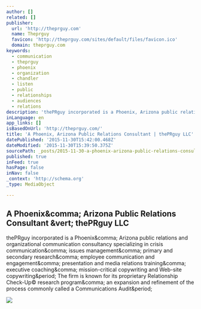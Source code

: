 ```yaml
---
author: []
related: []
publisher:
  url: 'http://theprguy.com'
  name: Theprguy
  favicon: 'http://theprguy.com/sites/default/files/favicon.ico'
  domain: theprguy.com
keywords:
  - communication
  - theprguy
  - phoenix
  - organization
  - chandler
  - listen
  - public
  - relationships
  - audiences
  - relations
description: 'thePRguy incorporated is a Phoenix, Arizona public relations and organizational communication consultancy specializing in crisis communication, issues management, primary and secondary research, employee communication and engagement, presentation and media relations training, executive coaching, mission-critical copywriting and Web-site copywriting. The firm is known for its proprietary Relationship Check-Up© research program, an expansion and refinement of the process commonly called a Communications Audit.'
inLanguage: en
app_links: []
isBasedOnUrl: 'http://theprguy.com/'
title: 'A Phoenix, Arizona Public Relations Consultant | thePRguy LLC'
datePublished: '2015-11-30T15:42:00.468Z'
dateModified: '2015-11-30T15:39:50.375Z'
sourcePath: _posts/2015-11-30-a-phoenix-arizona-public-relations-consultant-or-theprguy-ll.md
published: true
inFeed: true
hasPage: false
inNav: false
_context: 'http://schema.org'
_type: MediaObject

---
```

<article style=""><h1>A Phoenix&amp;comma; Arizona Public Relations Consultant &amp;vert; thePRguy LLC</h1><p>thePRguy incorporated is a Phoenix&amp;comma; Arizona public relations and organizational communication consultancy specializing in crisis communication&amp;comma; issues management&amp;comma; primary and secondary research&amp;comma; employee communication and engagement&amp;comma; presentation and media relations training&amp;comma; executive coaching&amp;comma; mission-critical copywriting and Web-site copywriting&amp;period; The firm is known for its proprietary Relationship Check-Up© research program&amp;comma; an expansion and refinement of the process commonly called a Communications Audit&amp;period;</p><img src="http://theprguy.com/sites/default/files/woman663.gif" /></article>